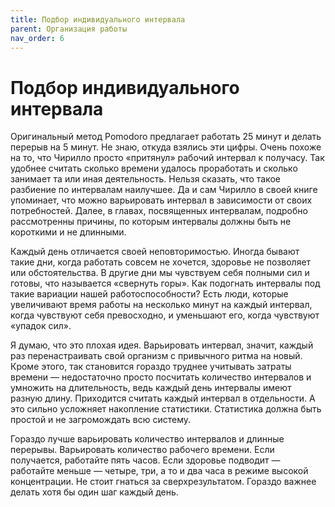 ```yaml
---
title: Подбор индивидуального интервала
parent: Организация работы
nav_order: 6
---
```


# Подбор индивидуального интервала

Оригинальный метод Pomodoro предлагает работать 25 минут и делать
перерыв на 5 минут. Не знаю, откуда взялись эти цифры. Очень похоже на
то, что Чирилло просто «притянул» рабочий интервал к получасу. Так
удобнее считать сколько времени удалось проработать и сколько занимает
та или иная деятельность. Нельзя сказать, что такое разбиение по
интервалам наилучшее. Да и сам Чирилло в своей книге упоминает, что
можно варьировать интервал в зависимости от своих потребностей. Далее,
в главах, посвященных интервалам, подробно рассмотренны причины, по
которым интервалы должны быть не короткими и не длинными.

Каждый день отличается своей неповторимостью. Иногда бывают такие дни,
когда работать совсем не хочется, здоровье не позволяет или
обстоятельства. В другие дни мы чувствуем себя полными сил и готовы,
что называется «свернуть горы». Как подогнать интервалы под такие
вариации нашей работоспособности? Есть люди, которые увеличивают время
работы на несколько минут на каждый интервал, когда чувствуют себя
превосходно, и уменьшают его, когда чувствуют «упадок сил».

Я думаю, что это плохая идея. Варьировать интервал, значит, каждый раз
перенастраивать свой организм с привычного ритма на новый. Кроме
этого, так становится гораздо труднее учитывать затраты времени —
недостаточно просто посчитать количество интервалов и умножить на
длительность, ведь каждый день интервалы имеют разную
длину. Приходится считать каждый интервал в отдельности. А это сильно
усложняет накопление статистики. Статистика должна быть простой и не
загромождать всю систему.

Гораздо лучше варьировать количество интервалов и длинные
перерывы. Варьировать количество рабочего времени. Если получается,
работайте пять часов. Если здоровье подводит — работайте меньше —
четыре, три, а то и два часа в режиме высокой концентрации. Не стоит
гнаться за сверхрезультатом. Гораздо важнее делать хотя бы один шаг
каждый день.
